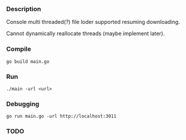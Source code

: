 ### Description
Console multi threaded(?) file loder supported resuming downloading.

Cannot dynamically reallocate threads (maybe implement later).

### Compile
`go build main.go`

### Run
`./main -url <url>`

### Debugging
`go run main.go -url http://localhost:3011`


### TODO
